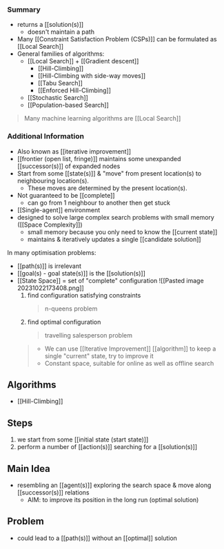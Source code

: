 ### Summary
- returns a [[solution(s)]]
	- doesn't maintain a path
- Many [[Constraint Satisfaction Problem (CSPs)]] can be formulated as [[Local Search]]
- General families of algorithms:
	- [[Local Search]] + [[Gradient descent]]
		- [[Hill-Climbing]]
		- [[Hill-Climbing with side-way moves]]
		- [[Tabu Search]]
		- [[Enforced Hill-Climbing]]
	- [[Stochastic Search]]
	- [[Population-based Search]]
> Many machine learning algorithms are [[Local Search]]

### Additional Information
- Also known as [[iterative improvement]]
- [[frontier (open list, fringe)]] maintains some unexpanded [[successor(s)]] of expanded nodes
- Start from some [[state(s)]] & "move" from present location(s) to neighbouring location(s). 
	- These moves are determined by the present location(s).
- Not guaranteed to be [[complete]]
	- can go from 1 neighbour to another then get stuck
- [[Single-agent]] environment
- designed to solve large complex search problems with small memory ([[Space Complexity]])
	- small memory because you only need to know the [[current state]]
	- maintains & iteratively updates a single [[candidate solution]]

In many optimisation problems:
- [[path(s)]] is irrelevant
- [[goal(s) - goal state(s)]] is the [[solution(s)]]
- [[State Space]] = set of "complete" configuration
	![[Pasted image 20231022173408.png]]
	1. find configuration satisfying constraints
		> n-queens problem
	2. find optimal configuration
		>travelling salesperson problem
	>- We can use [[Iterative Improvement]] [[algorithm]] to keep a single "current" state, try to improve it
	>- Constant space, suitable for online as well as offline search

## Algorithms
- [[Hill-Climbing]]

## Steps
1. we start from some [[initial state (start state)]]
2. perform a number of [[action(s)]] searching for a [[solution(s)]]

## Main Idea
- resembling an [[agent(s)]] exploring the search space & move along [[successor(s)]] relations
	- AIM: to improve its position in the long run (optimal solution)

## Problem
- could lead to a [[path(s)]] without an [[optimal]] solution